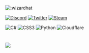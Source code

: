 ![:wizardhat](https://count.chiya.dev/get/@wizardhat?theme=moebooru)

[![Discord](https://img.shields.io/badge/Discord-%237289DA.svg?logo=discord&logoColor=white)](htttps://discord.gg/wizardhat#0987) [![Twitter](https://img.shields.io/badge/Twitter-%231DA1F2.svg?logo=Twitter&logoColor=white)](https://twitter.com/zaubererhut) [![Steam](https://camo.githubusercontent.com/efbe4cfd464366e15e7e163dd80a0b1ba5953f9082463f08f996f2c05828531e/68747470733a2f2f696d672e736869656c64732e696f2f62616467652f537465616d2d3137316132313f7374796c653d666c61742d737175617265266c6f676f3d737465616d266c6f676f436f6c6f723d666666666666)](https://steamcommunity.com/profiles/76561198253174544) 

![C#](https://img.shields.io/badge/c%23-%23239120.svg?style=for-the-badge&logo=c-sharp&logoColor=white) ![CSS3](https://img.shields.io/badge/css3-%231572B6.svg?style=for-the-badge&logo=css3&logoColor=white) ![Python](https://img.shields.io/badge/python-3670A0?style=for-the-badge&logo=python&logoColor=ffdd54) ![Cloudflare](https://img.shields.io/badge/Cloudflare-F38020?style=for-the-badge&logo=Cloudflare&logoColor=white)
# 
![](https://github-readme-stats.vercel.app/api/top-langs/?username=zaubererhut&theme=nightowl&hide_border=true&include_all_commits=true&count_private=true&layout=compact)








